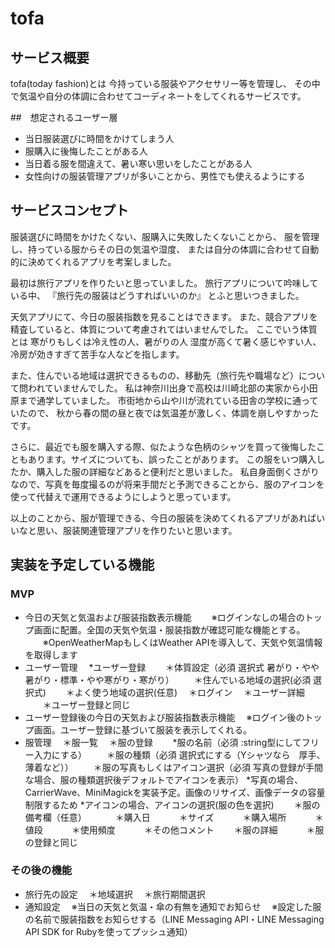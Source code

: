 # tofa

## サービス概要
tofa(today fashion)とは
今持っている服装やアクセサリー等を管理し、
その中で気温や自分の体調に合わせてコーディネートをしてくれるサービスです。

##　想定されるユーザー層
- 当日服装選びに時間をかけてしまう人
- 服購入に後悔したことがある人
- 当日着る服を間違えて、暑い寒い思いをしたことがある人
- 女性向けの服装管理アプリが多いことから、男性でも使えるようにする

## サービスコンセプト

服装選びに時間をかけたくない、服購入に失敗したくないことから、
服を管理し、持っている服からその日の気温や湿度、
または自分の体調に合わせて自動的に決めてくれるアプリを考案しました。

最初は旅行アプリを作りたいと思っていました。
旅行アプリについて吟味している中、
『旅行先の服装はどうすればいいのか』
とふと思いつきました。

天気アプリにて、今日の服装指数を見ることはできます。
また、競合アプリを精査していると、体質について考慮されてはいませんでした。
ここでいう体質とは
寒がりもしくは冷え性の人、暑がりの人
湿度が高くて暑く感じやすい人、冷房が効きすぎて苦手な人などを指します。

また、住んでいる地域は選択できるものの、移動先（旅行先や職場など）について問われていませんでした。
私は神奈川出身で高校は川崎北部の実家から小田原まで通学していました。
市街地から山や川が流れている田舎の学校に通っていたので、
秋から春の間の昼と夜では気温差が激しく、体調を崩しやすかったです。

さらに、最近でも服を購入する際、似たような色柄のシャツを買って後悔したこともあります。サイズについても、誤ったことがあります。
この服をいつ購入したか、購入した服の詳細などあると便利だと思いました。
私自身面倒くさがりなので、写真を毎度撮るのが将来手間だと予測できることから、服のアイコンを使って代替えで運用できるようにしようと思っています。

以上のことから、服が管理できる、今日の服装を決めてくれるアプリがあればいいなと思い、服装関連管理アプリを作りたいと思います。


## 実装を予定している機能
### MVP
* 今日の天気と気温および服装指数表示機能
　　※ログインなしの場合のトップ画面に配置。全国の天気や気温・服装指数が確認可能な機能とする。
　　※OpenWeatherMapもしくはWeather APIを導入して、天気や気温情報を取得します
* ユーザー管理
　*ユーザー登録
　　＊体質設定（必須 選択式 暑がり・やや暑がり・標準・やや寒がり・寒がり）
　　＊住んでいる地域の選択(必須 選択式)
　　＊よく使う地域の選択(任意)
　＊ログイン
　＊ユーザー詳細
　　＊ユーザー登録と同じ
* ユーザー登録後の今日の天気および服装指数表示機能
　※ログイン後のトップ画面。ユーザー登録に基づいて服装を表示してくれる。
* 服管理
　＊服一覧
　＊服の登録
　　*服の名前（必須 :string型にしてフリー入力にする）
　　＊服の種類（必須 選択式にする（Yシャツなら　厚手、薄着など））
　　＊服の写真もしくはアイコン選択（必須 写真の登録が手間な場合、服の種類選択後デフォルトでアイコンを表示）
     *写真の場合、CarrierWave、MiniMagickを実装予定。画像のリサイズ、画像データの容量制限するため
     *アイコンの場合、アイコンの選択(服の色を選択) 
　　＊服の備考欄（任意）
　　　＊購入日
　　　＊サイズ
　　　＊購入場所
　　　＊値段
　　　＊使用頻度
　　　＊その他コメント
　　＊服の詳細
　　　＊服の登録と同じ

### その後の機能
* 旅行先の設定
　＊地域選択
　＊旅行期間選択
* 通知設定
　※当日の天気と気温・傘の有無を通知でお知らせ
　※設定した服の名前で服装指数をお知らせする（LINE Messaging API・LINE Messaging API SDK for Rubyを使ってプッシュ通知）